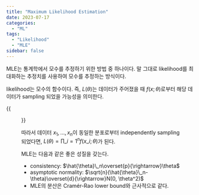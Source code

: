 ```yaml
---
title: "Maximum Likelihood Estimation"
date: 2023-07-17
categories:
  - "ML"
tags:
  - "Likelihood"
  - "MLE"
sidebar: false
---
```


MLE는 통계학에서 모수를 추정하기 위한 방법 중 하나이다. 말 그대로 likelihood를 최대화하는 추정치를 사용하여 모수를 추정하는 방식이다.

likelihood는 모수의 함수이다. 즉, $L(\theta)$는 데이터가 주어졌을 때 $f(x;\theta)$로부터 해당 데이터가 sampling 되었을 가능성을 의미한다.

{{<figure src="/ml/mle1.png" width="400">}}

따라서 데이터 $x_1, \ldots, x_n$이 동일한 분포로부터 independently sampling 되었다면, $L(\theta)=\prod\_{i=1}^nf(x\_i;\theta)$가 된다.

MLE는 다음과 같은 좋은 성질을 갖는다.

- consistency: $\hat{\theta}\_n\overset{p}{\rightarrow}\theta$
- asymptotic normality: $\sqrt{n}(\hat{\theta}\_n-\theta)\overset{d}{\rightarrow}N(0, \theta^2)$
- MLE의 분산은 Cramér-Rao lower bound와 근사적으로 같다.

